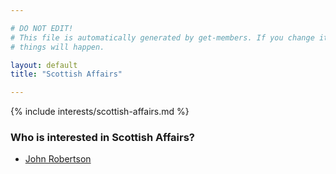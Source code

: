 ```yaml
---

# DO NOT EDIT!
# This file is automatically generated by get-members. If you change it, bad
# things will happen.

layout: default
title: "Scottish Affairs"

---
```


{% include interests/scottish-affairs.md %}

### Who is interested in Scottish Affairs?


* [John Robertson](../members/john-robertson.html)
